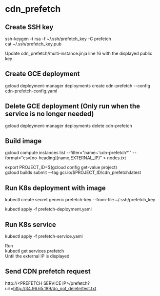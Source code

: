 # cdn_prefetch

## Create SSH key

ssh-keygen -t rsa -f ~/.ssh/prefetch_key -C prefetch  
cat ~/.ssh/prefetch_key.pub  
  
Update cdn_prefetch/multi-instance.jinja line 16 with the displayed public key  

## Create GCE deployment
gcloud deployment-manager deployments create cdn-prefetch --config cdn-prefetch-config.yaml

## Delete GCE deployment (Only run when the service is no longer needed)

gcloud deployment-manager deployments delete cdn-prefetch

## Build image

gcloud compute instances list --filter="name~'cdn-prefetch*'" --format="csv\[no-heading\](name,EXTERNAL_IP)" > nodes.txt  

export PROJECT_ID=\$(gcloud config get-value project)   
gcloud builds submit --tag gcr.io/\$PROJECT_ID\/cdn_prefetch:latest  

## Run K8s deployment with image

<!--
kubectl run --replicas=1 --image=gcr.io/youzhi-lab/cdn_prefetch:0.1 --labels="app=prefetch" prefetch  
-->
kubectl create secret generic prefetch-key --from-file ~/.ssh/prefetch_key  

kubectl apply -f prefetch-deployment.yaml

## Run K8s service

kubectl apply -f prefetch-service.yaml  

Run  
kubectl get services prefetch  
Until the external IP is displayed  

## Send CDN prefetch request

http://&lt;PREFETCH SERVICE IP&gt;/prefetch?url=http://34.96.65.189/do_not_delete/test.txt
